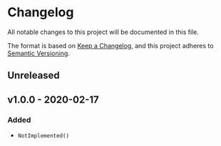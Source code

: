 # Changelog

All notable changes to this project will be documented in this file.

The format is based on [Keep a Changelog][], and this project adheres to
[Semantic Versioning][].

## Unreleased

## v1.0.0 - 2020-02-17

### Added

- `NotImplemented()`

[keep a changelog]: https://keepachangelog.com/en/1.0.0/
[semantic versioning]: https://semver.org/spec/v2.0.0.html
